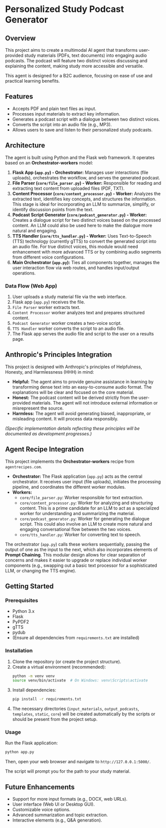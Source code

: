 # Personalized Study Podcast Generator

## Overview

This project aims to create a multimodal AI agent that transforms user-provided study materials (PDFs, text documents) into engaging audio podcasts. The podcast will feature two distinct voices discussing and explaining the content, making study more accessible and versatile.

This agent is designed for a B2C audience, focusing on ease of use and practical learning benefits.

## Features

-   Accepts PDF and plain text files as input.
-   Processes input materials to extract key information.
-   Generates a podcast script with a dialogue between two distinct voices.
-   Converts the script into an audio file (e.g., MP3).
-   Allows users to save and listen to their personalized study podcasts.

## Architecture

The agent is built using Python and the Flask web framework. It operates based on an **Orchestrator-workers** model:

1.  **Flask App (`app.py`) - Orchestrator:** Manages user interactions (file uploads), orchestrates the workflow, and serves the generated podcast.
2.  **File Parser (`core/file_parser.py`) - Worker:** Responsible for reading and extracting text content from uploaded files (PDF, TXT).
3.  **Content Processor (`core/content_processor.py`) - Worker:** Analyzes the extracted text, identifies key concepts, and structures the information. This stage is ideal for incorporating an LLM to summarize, simplify, or identify discussion points from the text.
4.  **Podcast Script Generator (`core/podcast_generator.py`) - Worker:** Creates a dialogue script for two distinct voices based on the processed content. An LLM could also be used here to make the dialogue more natural and engaging.
5.  **TTS Handler (`core/tts_handler.py`) - Worker:** Uses Text-to-Speech (TTS) technology (currently gTTS) to convert the generated script into an audio file. For true distinct voices, this module would need enhancement with more advanced TTS or by combining audio segments from different voice configurations.
6.  **Main Orchestrator (`app.py`):** Ties all components together, manages the user interaction flow via web routes, and handles input/output operations.

### Data Flow (Web App)

1.  User uploads a study material file via the web interface.
2.  Flask app (`app.py`) receives the file.
3.  `File Parser` worker extracts text.
4.  `Content Processor` worker analyzes text and prepares structured content.
5.  `Podcast Generator` worker creates a two-voice script.
6.  `TTS Handler` worker converts the script to an audio file.
7.  The Flask app serves the audio file and script to the user on a results page.

## Anthropic's Principles Integration

This project is designed with Anthropic's principles of Helpfulness, Honesty, and Harmlessness (HHH) in mind:

-   **Helpful:** The agent aims to provide genuine assistance in learning by transforming dense text into an easy-to-consume audio format. The explanations will be clear and focused on the core material.
-   **Honest:** The podcast content will be derived strictly from the user-provided materials. The agent will not introduce external information or misrepresent the source.
-   **Harmless:** The agent will avoid generating biased, inappropriate, or misleading content. It will process data responsibly.

*(Specific implementation details reflecting these principles will be documented as development progresses.)*

## Agent Recipe Integration

This project implements the **Orchestrator-workers** recipe from `agentrecipes.com`.

-   **Orchestrator:** The Flask application (`app.py`) acts as the central orchestrator. It receives user input (file uploads), initiates the processing pipeline, and coordinates the different worker modules.
-   **Workers:**
    -   `core/file_parser.py`: Worker responsible for text extraction.
    -   `core/content_processor.py`: Worker for analyzing and structuring content. This is a prime candidate for an LLM to act as a specialized worker for understanding and summarizing the material.
    -   `core/podcast_generator.py`: Worker for generating the dialogue script. This could also involve an LLM to create more natural and engaging conversational flow between the two voices.
    -   `core/tts_handler.py`: Worker for converting text to speech.

The orchestrator (`app.py`) calls these workers sequentially, passing the output of one as the input to the next, which also incorporates elements of **Prompt Chaining**. This modular design allows for clear separation of concerns and makes it easier to upgrade or replace individual worker components (e.g., swapping out a basic text processor for a sophisticated LLM, or changing the TTS engine).

## Getting Started

### Prerequisites

-   Python 3.x
-   Flask
-   PyPDF2
-   gTTS
-   pydub
-   (Ensure all dependencies from `requirements.txt` are installed)

### Installation

1.  Clone the repository (or create the project structure).
2.  Create a virtual environment (recommended):
    ```bash
    python -m venv venv
    source venv/bin/activate  # On Windows: venv\Scripts\activate
    ```
3.  Install dependencies:
    ```bash
    pip install -r requirements.txt
    ```
4.  The necessary directories (`input_materials`, `output_podcasts`, `templates`, `static`, `core`) will be created automatically by the scripts or should be present from the project setup.

### Usage

Run the Flask application:
```bash
python app.py
```
Then, open your web browser and navigate to `http://127.0.0.1:5000/`.

The script will prompt you for the path to your study material.

## Future Enhancements

-   Support for more input formats (e.g., DOCX, web URLs).
-   User interface (Web UI or Desktop GUI).
-   Customizable voice options.
-   Advanced summarization and topic extraction.
-   Interactive elements (e.g., Q&A generation). 